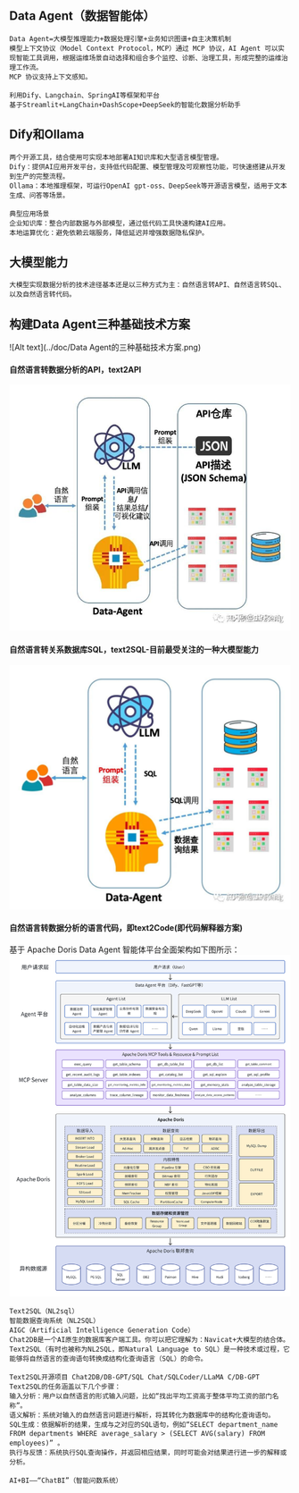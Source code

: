 ## Data Agent（数据智能体）
    Data Agent=大模型推理能力+数据处理引擎+业务知识图谱+自主决策机制
    模型上下文协议（Model Context Protocol，MCP）通过 MCP 协议，AI Agent 可以实现智能工具调用，根据运维场景自动选择和组合多个监控、诊断、治理工具，形成完整的运维治理工作流。
    MCP 协议支持上下文感知。

    利用Dify、Langchain、SpringAI等框架和平台
    基于Streamlit+LangChain+DashScope+DeepSeek的智能化数据分析助手

## Dify和Ollama
    两个开源工具，结合使用可实现本地部署AI知识库和大型语言模型管理。
    Dify‌：提供AI应用开发平台，支持低代码配置、模型管理及可观察性功能，可快速搭建从开发到生产的完整流程。
    Ollama‌：本地推理框架，可运行OpenAI gpt-oss、DeepSeek等开源语言模型，适用于文本生成、问答等场景。

    典型应用场景
    企业知识库：整合内部数据与外部模型，通过低代码工具快速构建AI应用。
    本地运算优化：避免依赖云端服务，降低延迟并增强数据隐私保护。

## 大模型能力
    大模型实现数据分析的技术途径基本还是以三种方式为主：自然语言转API、自然语言转SQL、以及自然语言转代码。

## 构建Data Agent三种基础技术方案
![Alt text](../doc/Data Agent的三种基础技术方案.png)

#### 自然语言转数据分析的API，text2API
![Alt text](../doc/Text2API.png)

#### 自然语言转关系数据库SQL，text2SQL-目前最受关注的一种大模型能力
![Alt text](../doc/Text2SQL.png)

#### 自然语言转数据分析的语言代码，即text2Code(即代码解释器方案)


基于 Apache Doris Data Agent 智能体平台全面架构如下图所示：
![Alt text](../doc/智能体架构图.png)

    Text2SQL（NL2sql）
    智能数据查询系统（NL2SQL）
    AIGC（Artificial Intelligence Generation Code）
    Chat2DB是一个AI原生的数据库客户端工具。你可以把它理解为：Navicat+大模型的结合体。
    Text2SQL（有时也被称为NL2SQL，即Natural Language to SQL）是一种技术或过程，它能够将自然语言的查询语句转换成结构化查询语言（SQL）的命令。
    
    Text2SQL开源项目 Chat2DB/DB-GPT/SQL Chat/SQLCoder/LLaMA C/DB-GPT
    Text2SQL的任务涵盖以下几个步骤：
    输入分析：用户以自然语言的形式输入问题，比如“找出平均工资高于整体平均工资的部门名称”。
    语义解析：系统对输入的自然语言问题进行解析，将其转化为数据库中的结构化查询语句。
    SQL生成：依据解析的结果，生成与之对应的SQL语句，例如“SELECT department_name FROM departments WHERE average_salary > (SELECT AVG(salary) FROM employees)” 。
    执行与反馈：系统执行SQL查询操作，并返回相应结果，同时可能会对结果进行进一步的解释或分析。
    
    AI+BI——“ChatBI”（智能问数系统）
